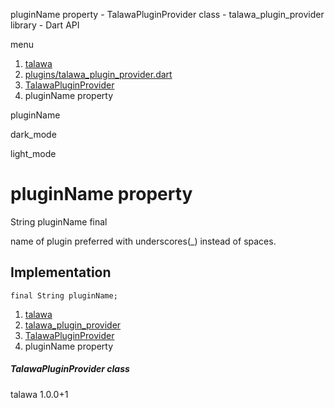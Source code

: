 




pluginName property - TalawaPluginProvider class - talawa\_plugin\_provider library - Dart API







menu

1. [talawa](../../index.html)
2. [plugins/talawa\_plugin\_provider.dart](../../plugins_talawa_plugin_provider/plugins_talawa_plugin_provider-library.html)
3. [TalawaPluginProvider](../../plugins_talawa_plugin_provider/TalawaPluginProvider-class.html)
4. pluginName property

pluginName


dark\_mode

light\_mode




# pluginName property


String
pluginName
final

name of plugin preferred with underscores(\_) instead of spaces.


## Implementation

```
final String pluginName;
```

 


1. [talawa](../../index.html)
2. [talawa\_plugin\_provider](../../plugins_talawa_plugin_provider/plugins_talawa_plugin_provider-library.html)
3. [TalawaPluginProvider](../../plugins_talawa_plugin_provider/TalawaPluginProvider-class.html)
4. pluginName property

##### TalawaPluginProvider class





talawa
1.0.0+1







